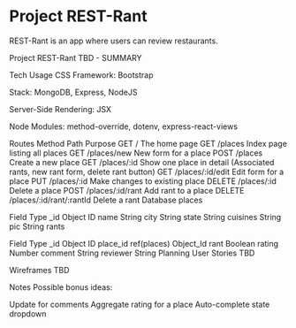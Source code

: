 # Project REST-Rant

REST-Rant is an app where users can review restaurants.

Project REST-Rant
TBD - SUMMARY

Tech Usage
CSS Framework: Bootstrap

Stack: MongoDB, Express, NodeJS

Server-Side Rendering: JSX

Node Modules: method-override, dotenv, express-react-views

Routes
Method	Path	Purpose
GET	/	The home page
GET	/places	Index page listing all places
GET	/places/new	New form for a place
POST	/places	Create a new place
GET	/places/:id	Show one place in detail (Associated rants, new rant form, delete rant button)
GET	/places/:id/edit	Edit form for a place
PUT	/places/:id	Make changes to existing place
DELETE	/places/:id	Delete a place
POST	/places/:id/rant	Add rant to a place
DELETE	/places/:id/rant/:rantId	Delete a rant
Database
places

Field	Type
_id	Object ID
name	String
city	String
state	String
cuisines	String
pic	String
rants

Field	Type
_id	Object ID
place_id	ref(places) Object_Id
rant	Boolean
rating	Number
comment	String
reviewer	String
Planning
User Stories
TBD

Wireframes
TBD

Notes
Possible bonus ideas:

Update for comments
Aggregate rating for a place
Auto-complete state dropdown